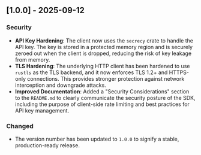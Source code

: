 ## [1.0.0] - 2025-09-12

### Security
- **API Key Hardening**: The client now uses the `secrecy` crate to handle the API key. The key is stored in a protected memory region and is securely zeroed out when the client is dropped, reducing the risk of key leakage from memory.
- **TLS Hardening**: The underlying HTTP client has been hardened to use `rustls` as the TLS backend, and it now enforces TLS 1.2+ and HTTPS-only connections. This provides stronger protection against network interception and downgrade attacks.
- **Improved Documentation**: Added a "Security Considerations" section to the `README.md` to clearly communicate the security posture of the SDK, including the purpose of client-side rate limiting and best practices for API key management.

### Changed
- The version number has been updated to `1.0.0` to signify a stable, production-ready release.
